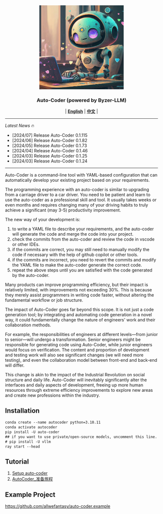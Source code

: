 <p align="center">
  <picture>    
    <img alt="auto-coder" src="./logo/auto-coder.jpeg" width=55%>
  </picture>
</p>

<h3 align="center">
Auto-Coder (powered by Byzer-LLM)
</h3>

<p align="center">
| <a href="./docs/en"><b>English</b></a> | <a href="./docs/zh"><b>中文</b></a> |

</p>

---

*Latest News* 🔥
- [2024/07] Release Auto-Coder 0.1.115
- [2024/06] Release Auto-Coder 0.1.82
- [2024/05] Release Auto-Coder 0.1.73
- [2024/04] Release Auto-Coder 0.1.46
- [2024/03] Release Auto-Coder 0.1.25
- [2024/03] Release Auto-Coder 0.1.24

---

Auto-Coder is a command-line tool with YAML-based configuration that can automatically develop your existing project based on your requirements. 

The programming experience with an auto-coder is similar to upgrading from a carriage driver to a car driver. You need to be patient and learn to use the auto-coder as a professional skill and tool. It usually takes weeks or even months and requires changing many of your driving habits to truly achieve a significant (may 3-5) productivity improvement.

The new way of your development is: 

1. to write a YAML file to describe your requirements, and the auto-coder will generate the code 
and merge the code into your project.
2. check the commits from the auto-coder and review the code in vscode or other IDEs.
3. if the commits are correct, you may still need to manually modify the code if necessary with the help of github copilot or other tools.
4. if the commits are incorrect, you need to revert the commits and modify the YAML file to make the auto-coder generate the correct code.
5. repeat the above steps until you are satisfied with the code generated by the auto-coder.

Many products can improve programming efficiency, but their impact is relatively limited, with improvements not exceeding 30%. This is because they merely assist programmers in writing code faster, without altering the fundamental workflow or job structure.

The impact of Auto-Coder goes far beyond this scope. It is not just a code generation tool; by integrating and automating code generation in a novel way, it could fundamentally change the nature of engineers' work and their collaboration methods. 

For example, the responsibilities of engineers at different levels—from junior to senior—will undergo a transformation. Senior engineers might be responsible for generating code using Auto-Coder, while junior engineers would focus on verification. The content and proportion of development and testing work will also see significant changes (we will need more testing), and even the collaboration model between front-end and back-end will differ.

This change is akin to the impact of the Industrial Revolution on social structure and daily life. Auto-Coder will inevitably significantly alter the interfaces and daily aspects of development, freeing up more human resources through extreme efficiency improvements to explore new areas and create new professions within the industry.


## Installation

```shell
conda create --name autocoder python=3.10.11
conda activate autocoder
pip install -U auto-coder
## if you want to use private/open-source models, uncomment this line.
# pip install -U vllm
ray start --head
```

## Tutorial

1. [Setup auto-coder](./docs/en/000-AutoCoder_Prepare_Journey.md)
2. [AutoCoder_准备旅程](./docs/zh/000-AutoCoder_准备旅程.md)


## Example Project

https://github.com/allwefantasy/auto-coder.example

